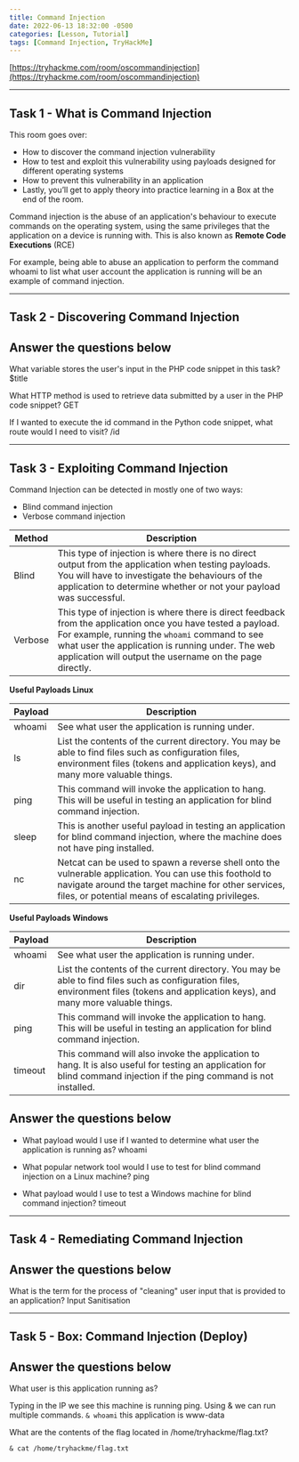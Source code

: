 ```yaml
---
title: Command Injection
date: 2022-06-13 18:32:00 -0500
categories: [Lesson, Tutorial]
tags: [Command Injection, TryHackMe]
---
```


[https://tryhackme.com/room/oscommandinjection](https://tryhackme.com/room/oscommandinjection)

* * *

## Task 1 - What is Command Injection

This room goes over:

   - How to discover the command injection vulnerability
   - How to test and exploit this vulnerability using payloads designed for different operating systems
   - How to prevent this vulnerability in an application
   - Lastly, you’ll get to apply theory into practice learning in a Box at the end of the room.

Command injection is the abuse of an application's behaviour to execute commands on the operating system, using the same privileges that the application on a device is running with. This is also known as **Remote Code Executions** (RCE)

For example, being able to abuse an application to perform the command whoami to list what user account the application is running will be an example of command injection.

* * * 

## Task 2 - Discovering Command Injection

##   Answer the questions below

What variable stores the user's input in the PHP code snippet in this task? $title

What HTTP method is used to retrieve data submitted by a user in the PHP code snippet? GET

If I wanted to execute the id command in the Python code snippet, what route would I need to visit? /id

* * *

## Task 3 - Exploiting Command Injection

Command Injection can be detected in mostly one of two ways:

   - Blind command injection
   - Verbose command injection

| Method | Description|
|--------|------------|
| Blind | This type of injection is where there is no direct output from the application when testing payloads. You will have to investigate the behaviours of the application to determine whether or not your payload was successful. |
| Verbose | This type of injection is where there is direct feedback from the application once you have tested a payload. For example, running the ``whoami`` command to see what user the application is running under. The web application will output the username on the page directly. |

**Useful Payloads Linux**

|Payload | Description |
|--------|-------------|
| whoami |  See what user the application is running under. |
| ls | List the contents of the current directory. You may be able to find files such as configuration files, environment files (tokens and application keys), and many more valuable things. |
| ping | This command will invoke the application to hang. This will be useful in testing an application for blind command injection. |
| sleep | This is another useful payload in testing an application for blind command injection, where the machine does not have ping installed. |
| nc | Netcat can be used to spawn a reverse shell onto the vulnerable application. You can use this foothold to navigate around the target machine for other services, files, or potential means of escalating privileges. |

**Useful Payloads Windows**

| Payload | Description |
|---------|-------------|
| whoami | See what user the application is running under. |
| dir | List the contents of the current directory. You may be able to find files such as configuration files, environment files (tokens and application keys), and many more valuable things. |
| ping | This command will invoke the application to hang. This will be useful in testing an application for blind command injection. |
| timeout | This command will also invoke the application to hang. It is also useful for testing an application for blind command injection if the ping command is not installed. |


##   Answer the questions below

- What payload would I use if I wanted to determine what user the application is running as? whoami

- What popular network tool would I use to test for blind command injection on a Linux machine? ping

- What payload would I use to test a Windows machine for blind command injection? timeout

* * *

## Task 4 - Remediating Command Injection 

##   Answer the questions below

What is the term for the process of "cleaning" user input that is provided to an application? Input Sanitisation

* * * 

## Task 5 - Box: Command Injection (Deploy)

##   Answer the questions below

What user is this application running as?

Typing in the IP we see this machine is running ping. Using & we can run multiple commands. ``& whoami`` this application is www-data

What are the contents of the flag located in /home/tryhackme/flag.txt?

``& cat /home/tryhackme/flag.txt``



